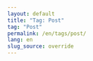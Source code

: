 ```yaml
---
layout: default
title: "Tag: Post"
tag: "Post"
permalink: /en/tags/post/
lang: en
slug_source: override
---
```

